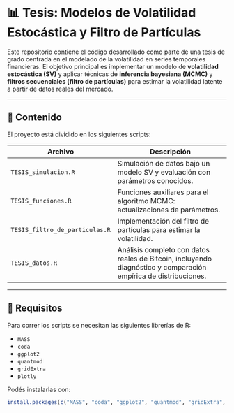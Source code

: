 # 📊 Tesis: Modelos de Volatilidad Estocástica y Filtro de Partículas

Este repositorio contiene el código desarrollado como parte de una tesis de grado centrada en el modelado de la volatilidad en series temporales financieras. El objetivo principal es implementar un modelo de **volatilidad estocástica (SV)** y aplicar técnicas de **inferencia bayesiana (MCMC)** y **filtros secuenciales (filtro de partículas)** para estimar la volatilidad latente a partir de datos reales del mercado.

---

## 🧠 Contenido

El proyecto está dividido en los siguientes scripts:

| Archivo                      | Descripción                                                                 |
|-----------------------------|-----------------------------------------------------------------------------|
| `TESIS_simulacion.R`        | Simulación de datos bajo un modelo SV y evaluación con parámetros conocidos. |
| `TESIS_funciones.R`         | Funciones auxiliares para el algoritmo MCMC: actualizaciones de parámetros. |
| `TESIS_filtro_de_particulas.R` | Implementación del filtro de partículas para estimar la volatilidad.          |
| `TESIS_datos.R`             | Análisis completo con datos reales de Bitcoin, incluyendo diagnóstico y comparación empírica de distribuciones. |

---

## 🔧 Requisitos

Para correr los scripts se necesitan las siguientes librerías de R:

- `MASS`
- `coda`
- `ggplot2`
- `quantmod`
- `gridExtra`
- `plotly`

Podés instalarlas con:

```r
install.packages(c("MASS", "coda", "ggplot2", "quantmod", "gridExtra", "plotly"))
